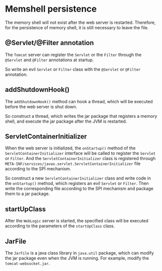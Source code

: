 # Memshell persistence

The memory shell will not exist after the web server is restarted. Therefore, for the persistence of memory shell, it is still necessary to leave the file.

## @Servlet/@Filter annotation

The `Tomcat` server can register the `Servlet` or the `Filter` through the `@Servlet` and `@Filter` annotations at startup.

So write an evil `Servlet` or `Filter` class with the `@Servlet` or `@Filter` annotation.

## addShutdownHook()

The `addShutdownHook()` method can hook a thread, which will be executed before the web server is shut down.

So construct a thread, which writes the jar package that registers a memory shell, and execute the jar package after the JVM is restarted.

## ServletContainerInitializer

When the web server is initialized, the `onStartup()` method of the `ServletContainerInitializer` interface will be called to register the `Servlet` or `Filter`. And the `ServletContainerInitializer` class is registered through `META-INF/services/javax.servlet.ServletContainerInitializer` file according to the SPI mechanism.

So construct a new `ServletContainerInitializer` class and write code in the `onStartup()` method, which registers an evil `Servlet` or `Filter`. Then write the corresponding file according to the SPI mechanism and package them to a jar package.

## startUpClass

After the `WebLogic` server is started, the specified class will be executed according to the parameters of the `startUpClass` class.

## JarFile

The `JarFile` is a java class library in `java.util` package, which can modify the jar package even when the JVM is running. For example, modify the `tomcat-websocket.jar`.
